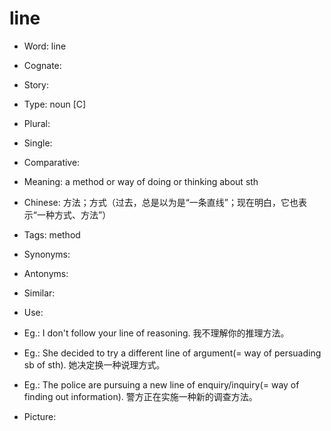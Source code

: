 # line

- Word: line
- Cognate: 
- Story: 

- Type: noun [C]
- Plural: 
- Single: 
- Comparative: 
- Meaning: a method or way of doing or thinking about sth
- Chinese: 方法；方式（过去，总是以为是“一条直线”；现在明白，它也表示“一种方式、方法”）
- Tags: method
- Synonyms: 
- Antonyms: 
- Similar: 
- Use: 
- Eg.: I don't follow your line of reasoning. 我不理解你的推理方法。
- Eg.: She decided to try a different line of argument(= way of persuading sb of sth). 她决定换一种说理方式。
- Eg.: The police are pursuing a new line of enquiry/inquiry(= way of finding out information). 警方正在实施一种新的调查方法。
- Picture: 

